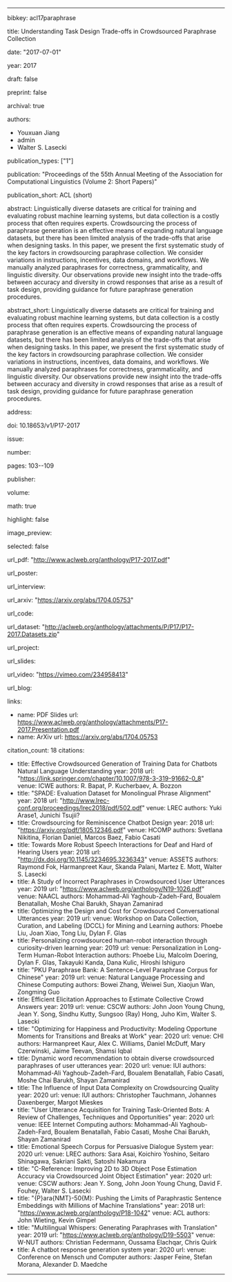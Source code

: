 ---

bibkey: acl17paraphrase

title: Understanding Task Design Trade-offs in Crowdsourced Paraphrase Collection

date: "2017-07-01"

year: 2017

draft: false

preprint: false

archival: true

authors: 
- Youxuan Jiang
- admin
- Walter S. Lasecki

publication_types: ["1"]

publication: "Proceedings of the 55th Annual Meeting of the Association for Computational Linguistics (Volume 2: Short Papers)"

publication_short: ACL (short)

abstract: Linguistically diverse datasets are critical for training and evaluating robust machine learning systems, but data collection is a costly process that often requires experts. Crowdsourcing the process of paraphrase generation is an effective means of expanding natural language datasets, but there has been limited analysis of the trade-offs that arise when designing tasks. In this paper, we present the first systematic study of the key factors in crowdsourcing paraphrase collection. We consider variations in instructions, incentives, data domains, and workflows. We manually analyzed paraphrases for correctness, grammaticality, and linguistic diversity. Our observations provide new insight into the trade-offs between accuracy and diversity in crowd responses that arise as a result of task design, providing guidance for future paraphrase generation procedures.

abstract_short: Linguistically diverse datasets are critical for training and evaluating robust machine learning systems, but data collection is a costly process that often requires experts. Crowdsourcing the process of paraphrase generation is an effective means of expanding natural language datasets, but there has been limited analysis of the trade-offs that arise when designing tasks. In this paper, we present the first systematic study of the key factors in crowdsourcing paraphrase collection. We consider variations in instructions, incentives, data domains, and workflows. We manually analyzed paraphrases for correctness, grammaticality, and linguistic diversity. Our observations provide new insight into the trade-offs between accuracy and diversity in crowd responses that arise as a result of task design, providing guidance for future paraphrase generation procedures.

address: 

doi: 10.18653/v1/P17-2017

issue: 

number: 

pages: 103--109

publisher: 

volume: 

math: true

highlight: false

image_preview: 

selected: false

url_pdf: "http://www.aclweb.org/anthology/P17-2017.pdf"

url_poster: 

url_interview: 

url_arxiv: "https://arxiv.org/abs/1704.05753"

url_code: 

url_dataset: "http://aclweb.org/anthology/attachments/P/P17/P17-2017.Datasets.zip"

url_project: 

url_slides: 

url_video: "https://vimeo.com/234958413"

url_blog: 

links: 
- name: PDF Slides
  url: https://www.aclweb.org/anthology/attachments/P17-2017.Presentation.pdf
- name: ArXiv
  url: https://arxiv.org/abs/1704.05753

citation_count: 18
citations:
- title: Effective Crowdsourced Generation of Training Data for Chatbots Natural Language Understanding
  year: 2018
  url: "https://link.springer.com/chapter/10.1007/978-3-319-91662-0_8"
  venue: ICWE
  authors: R. Bapat, P. Kucherbaev, A. Bozzon
- title: "SPADE: Evaluation Dataset for Monolingual Phrase Alignment"
  year: 2018
  url: "http://www.lrec-conf.org/proceedings/lrec2018/pdf/502.pdf"
  venue: LREC
  authors: Yuki Arase1, Junichi Tsujii?
- title: Crowdsourcing for Reminiscence Chatbot Design
  year: 2018
  url: "https://arxiv.org/pdf/1805.12346.pdf"
  venue: HCOMP
  authors: Svetlana Nikitina, Florian Daniel, Marcos Baez, Fabio Casati
- title: Towards More Robust Speech Interactions for Deaf and Hard of Hearing Users
  year: 2018
  url: "http://dx.doi.org/10.1145/3234695.3236343"
  venue: ASSETS
  authors: Raymond Fok, Harmanpreet Kaur, Skanda Palani, Martez E. Mott, Walter S. Lasecki
- title: A Study of Incorrect Paraphrases in Crowdsourced User Utterances
  year: 2019
  url: "https://www.aclweb.org/anthology/N19-1026.pdf"
  venue: NAACL
  authors: Mohammad-Ali Yaghoub-Zadeh-Fard, Boualem Benatallah, Moshe Chai Barukh, Shayan Zamanirad
- title: Optimizing the Design and Cost for Crowdsourced Conversational Utterances
  year: 2019
  url: 
  venue: Workshop on Data Collection, Curation, and Labeling (DCCL) for Mining and Learning
  authors: Phoebe Liu, Joan Xiao, Tong Liu, Dylan F. Glas
- title: Personalizing crowdsourced human-robot interaction through curiosity-driven learning
  year: 2019
  url: 
  venue: Personalization in Long-Term Human-Robot Interaction
  authors: Phoebe Liu, Malcolm Doering, Dylan F. Glas, Takayuki Kanda, Dana Kulic, Hiroshi Ishiguro
- title: "PKU Paraphrase Bank: A Sentence-Level Paraphrase Corpus for Chinese"
  year: 2019
  url: 
  venue: Natural Language Processing and Chinese Computing
  authors: Bowei Zhang, Weiwei Sun, Xiaojun Wan, Zongming Guo
- title: Efficient Elicitation Approaches to Estimate Collective Crowd Answers
  year: 2019
  url: 
  venue: CSCW
  authors: John Joon Young Chung, Jean Y. Song, Sindhu Kutty, Sungsoo (Ray) Hong, Juho Kim, Walter S. Lasecki
- title: "Optimizing for Happiness and Productivity: Modeling Opportune Moments for Transitions and Breaks at Work"
  year: 2020
  url: 
  venue: CHI
  authors: Harmanpreet Kaur, Alex C. Williams, Daniel McDuff, Mary Czerwinski, Jaime Teevan, Shamsi Iqbal
- title: Dynamic word recommendation to obtain diverse crowdsourced paraphrases of user utterances
  year: 2020
  url: 
  venue: IUI
  authors: Mohammad-Ali Yaghoub-Zadeh-Fard, Boualem Benatallah, Fabio Casati, Moshe Chai Barukh, Shayan Zamanirad
- title: The Influence of Input Data Complexity on Crowdsourcing Quality
  year: 2020
  url: 
  venue: IUI
  authors: Christopher Tauchmann, Johannes Daxenberger, Margot Mieskes
- title: "User Utterance Acquisition for Training Task-Oriented Bots: A Review of Challenges, Techniques and Opportunities"
  year: 2020
  url: 
  venue: IEEE Internet Computing
  authors: Mohammad-Ali Yaghoub-Zadeh-Fard, Boualem Benatallah, Fabio Casati, Moshe Chai Barukh, Shayan Zamanirad
- title: Emotional Speech Corpus for Persuasive Dialogue System
  year: 2020
  url: 
  venue: LREC
  authors: Sara Asai, Koichiro Yoshino, Seitaro Shinagawa, Sakriani Sakti, Satoshi Nakamura
- title: "C-Reference: Improving 2D to 3D Object Pose Estimation Accuracy via Crowdsourced Joint Object Estimation"
  year: 2020
  url: 
  venue: CSCW
  authors: Jean Y. Song, John Joon Young Chung, David F. Fouhey, Walter S. Lasecki
- title: "{P}ara{NMT}-50{M}: Pushing the Limits of Paraphrastic Sentence Embeddings with Millions of Machine Translations"
  year: 2018
  url: "https://www.aclweb.org/anthology/P18-1042"
  venue: ACL
  authors: John Wieting, Kevin Gimpel
- title: "Multilingual Whispers: Generating Paraphrases with Translation"
  year: 2019
  url: "https://www.aclweb.org/anthology/D19-5503"
  venue: W-NUT
  authors: Christian Federmann, Oussama Elachqar, Chris Quirk
- title: A chatbot response generation system
  year: 2020
  url: 
  venue: Conference on Mensch und Computer
  authors: Jasper Feine, Stefan Morana, Alexander D. Maedche


---